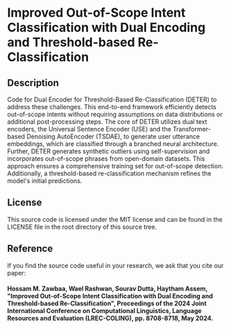 # Improved Out-of-Scope Intent Classification with Dual Encoding and Threshold-based Re-Classification

## Description
Code for Dual Encoder for Threshold-Based Re-Classification (DETER) to address these challenges. This end-to-end framework efficiently detects out-of-scope intents without requiring assumptions on data distributions 
or additional post-processing steps. The core of DETER utilizes dual text encoders, the Universal Sentence Encoder (USE) and the Transformer-based Denoising AutoEncoder (TSDAE), to generate user utterance embeddings, 
which are classified through a branched neural architecture. Further, DETER generates synthetic outliers using self-supervision and incorporates out-of-scope phrases from open-domain datasets. This approach ensures a 
comprehensive training set for out-of-scope detection. Additionally, a threshold-based re-classification mechanism refines the model's initial predictions.

## License
This source code is licensed under the MIT license and can be found in the LICENSE file in the root directory of this source tree.

## Reference
If you find the source code useful in your research, we ask that you cite our paper:

#### Hossam M. Zawbaa, Wael Rashwan, Sourav Dutta, Haytham Assem, "Improved Out-of-Scope Intent Classification with Dual Encoding and Threshold-based Re-Classification", Proceedings of the 2024 Joint International Conference on Computational Linguistics, Language Resources and Evaluation (LREC-COLING), pp. 8708-8718, May 2024.
